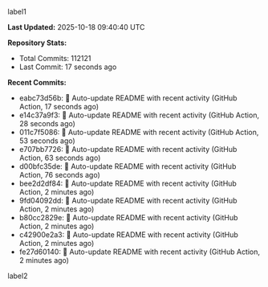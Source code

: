 
label1 
<!-- ACTIVITY_START -->
**Last Updated:** 2025-10-18 09:40:40 UTC

**Repository Stats:**
- Total Commits: 112121
- Last Commit: 17 seconds ago

**Recent Commits:**
- eabc73d56b: 🤖 Auto-update README with recent activity (GitHub Action, 17 seconds ago)
- e14c37a9f3: 🤖 Auto-update README with recent activity (GitHub Action, 28 seconds ago)
- 011c7f5086: 🤖 Auto-update README with recent activity (GitHub Action, 53 seconds ago)
- e707bb7726: 🤖 Auto-update README with recent activity (GitHub Action, 63 seconds ago)
- d00bfc35de: 🤖 Auto-update README with recent activity (GitHub Action, 76 seconds ago)
- bee2d2df84: 🤖 Auto-update README with recent activity (GitHub Action, 2 minutes ago)
- 9fd04092dd: 🤖 Auto-update README with recent activity (GitHub Action, 2 minutes ago)
- b80cc2829e: 🤖 Auto-update README with recent activity (GitHub Action, 2 minutes ago)
- c42900e2a3: 🤖 Auto-update README with recent activity (GitHub Action, 2 minutes ago)
- fe27d60140: 🤖 Auto-update README with recent activity (GitHub Action, 2 minutes ago)
<!-- ACTIVITY_END -->

label2
